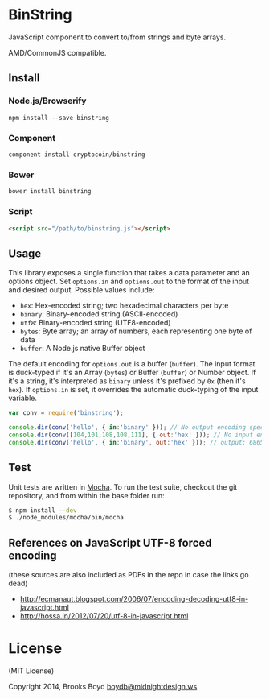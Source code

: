 # BinString

JavaScript component to convert to/from strings and byte arrays.

AMD/CommonJS compatible.


## Install

### Node.js/Browserify

    npm install --save binstring


### Component

    component install cryptocoin/binstring


### Bower

    bower install binstring


### Script

```html
<script src="/path/to/binstring.js"></script>
```


## Usage

This library exposes a single function that takes a data parameter and an options object. Set `options.in` and `options.out` to the format of the input and desired output. Possible values include:

* `hex`: Hex-encoded string; two hexadecimal characters per byte
* `binary`: Binary-encoded string (ASCII-encoded)
* `utf8`: Binary-encoded string (UTF8-encoded)
* `bytes`: Byte array; an array of numbers, each representing one byte of data
* `buffer`: A Node.js native Buffer object

The default encoding for `options.out` is a buffer (`buffer`). The input format is duck-typed if it's an Array (`bytes`) or Buffer (`buffer`) or Number object. If it's a string, it's interpreted as `binary` unless it's prefixed by `0x` (then it's `hex`). If `options.in` is set, it overrides the automatic duck-typing of the input variable.

```js
var conv = require('binstring');

console.dir(conv('hello', { in:'binary' })); // No output encoding specified, defaults to Buffer; output: Buffer([104,101,108,108,111])
console.dir(conv([104,101,108,108,111], { out:'hex' })); // No input encoding specified, auto-detected as Byte Array; output: 68656c6c6f
console.dir(conv('hello', { in:'binary', out:'hex' })); // output: 68656c6c6f
```

## Test

Unit tests are written in [Mocha](http://visionmedia.github.io/mocha/). To run the test suite, checkout the git repository, and from within the base folder run:

```sh
$ npm install --dev
$ ./node_modules/mocha/bin/mocha
```

## References on JavaScript UTF-8 forced encoding
(these sources are also included as PDFs in the repo in case the links go dead)

- http://ecmanaut.blogspot.com/2006/07/encoding-decoding-utf8-in-javascript.html
- http://hossa.in/2012/07/20/utf-8-in-javascript.html

# License
(MIT License)

Copyright 2014, Brooks Boyd <boydb@midnightdesign.ws>